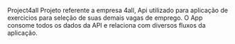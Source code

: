 Project4all
Projeto referente a empresa 4all, Api utilizado para aplicação de exercicios para seleção de suas demais vagas de emprego.
O App consome todos os dados da API e relaciona com diversos fluxos da aplicação. 
